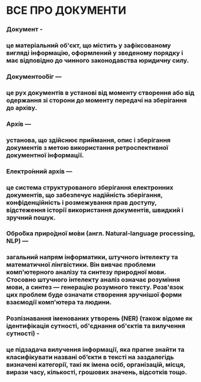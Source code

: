<h1>ВСЕ ПРО ДОКУМЕНТИ</h1>
<h3> Документ - <h3> 
це матеріальний об'єкт, що містить у зафіксованому вигляді   інформацію,   оформлений   у   зведеному   порядку   і  має відповідно до чинного законодавства юридичну силу.
<h3> Документоо́біг — <h3> 
це рух документів в установі від моменту створення або від одержання зі сторони до моменту передачі на зберігання до архіву.
<h3>Архі́в — <h3> 
установа, що здійснює приймання, опис і зберігання документів з метою використання ретроспективної документної інформації.
<h3>Електро́нний архі́в — <h3> 
це система структурованого зберігання електронних документів, що забезпечує надійність зберігання, конфіденційність і розмежування прав доступу, відстеження історії використання документів, швидкий і зручний пошук.
<h3>Обро́бка приро́дної мо́ви (англ. Natural-language processing, NLP) — <h3> 
загальний напрям інформатики, штучного інтелекту та математичної лінгвістики. Він вивчає проблеми комп'ютерного аналізу та синтезу природної мови. Стосовно штучного інтелекту аналіз означає розуміння мови, а синтез — генерацію розумного тексту. Розв'язок цих проблем буде означати створення зручнішої форми взаємодії комп'ютера та людини.
<h3>Розпізнавання іменованих утворень (NER) (також відоме як ідентифікація сутності, об'єднання об'єктів та вилучення сутності) - <h3> 
це підзадача вилучення інформації, яка прагне знайти та класифікувати названі об’єкти в тексті на заздалегідь визначені категорії, такі як імена осіб, організацій, місця, вирази часу, кількості, грошових значень, відсотків тощо.
